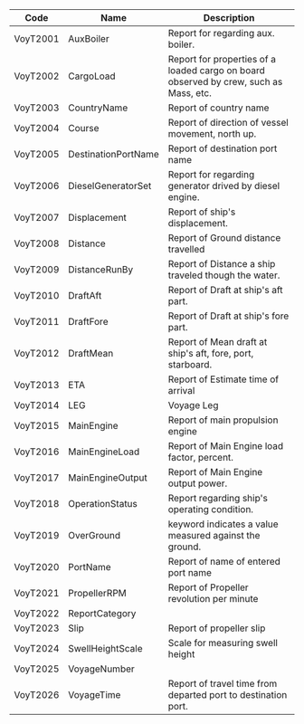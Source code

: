 | Code     	| Name                	| Description                                                                           	|
|----------	|---------------------	|---------------------------------------------------------------------------------------	|
| VoyT2001 	| AuxBoiler           	| Report for regarding aux. boiler.                                                     	|
| VoyT2002 	| CargoLoad           	| Report for properties of a loaded cargo on board observed by crew, such as Mass, etc. 	|
| VoyT2003 	| CountryName         	| Report of country name                                                                	|
| VoyT2004 	| Course              	| Report of direction of vessel movement, north up.                                     	|
| VoyT2005 	| DestinationPortName 	| Report of destination port name                                                       	|
| VoyT2006 	| DieselGeneratorSet  	| Report for regarding generator drived by diesel engine.                               	|
| VoyT2007 	| Displacement        	| Report of ship's displacement.                                                        	|
| VoyT2008 	| Distance            	| Report of Ground distance travelled                                                   	|
| VoyT2009 	| DistanceRunBy       	| Report of Distance a ship traveled though the water.                                  	|
| VoyT2010 	| DraftAft            	| Report of Draft at ship's aft part.                                                   	|
| VoyT2011 	| DraftFore           	| Report of Draft at ship's fore part.                                                  	|
| VoyT2012 	| DraftMean           	| Report of Mean draft at ship's aft, fore, port, starboard.                            	|
| VoyT2013 	| ETA                 	| Report of Estimate time of arrival                                                    	|
| VoyT2014 	| LEG                 	| Voyage Leg                                                                            	|
| VoyT2015 	| MainEngine          	| Report of main propulsion engine                                                      	|
| VoyT2016 	| MainEngineLoad      	| Report of Main Engine load factor, percent.                                           	|
| VoyT2017 	| MainEngineOutput    	| Report of Main Engine output power.                                                   	|
| VoyT2018 	| OperationStatus     	| Report regarding ship's operating condition.                                          	|
| VoyT2019 	| OverGround          	| keyword indicates a value measured against the ground.                                	|
| VoyT2020 	| PortName            	| Report of name of entered port name                                                   	|
| VoyT2021 	| PropellerRPM        	| Report of Propeller revolution per minute                                             	|
| VoyT2022 	| ReportCategory      	|                                                                                       	|
| VoyT2023 	| Slip                	| Report of propeller slip                                                              	|
| VoyT2024 	| SwellHeightScale    	| Scale for measuring swell height                                                      	|
| VoyT2025 	| VoyageNumber        	|                                                                                       	|
| VoyT2026 	| VoyageTime          	| Report of travel time from departed port to destination port.                         	|